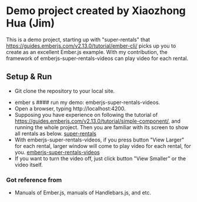 # Demo project created by Xiaozhong Hua (Jim)
This is a demo project, starting up with "super-rentals" that https://guides.emberjs.com/v2.13.0/tutorial/ember-cli/ picks up you to create as an excellent Ember.js example. With my contribution, the framework of emberjs-super-rentals-videos can play video for each rental.

## Setup & Run

- Git clone the repository to your local site.

* ember s #### run my demo: emberjs-super-rentals-videos.
* Open a browser, typing http://localhost:4200.
* Supposing you have experience on following the tutorial of https://guides.emberjs.com/v2.13.0/tutorial/simple-component/, and running the whole project. Then you are familiar with its screen to show all rentals as below.
[super-rentals](screenshot-2017-05-14-01.png)
* With emberjs-super-rentals-videos, if you press button "View Larger" for each rental, larger window will come to play video for each rental, for you.
[emberjs-super-rentals-videos](screenshot-2017-05-14-02.png)
* If you want to turn the video off, just click button "View Smaller" or the video itself.

### Got reference from
- Manuals of Ember.js, manuals of Handlebars.js, and etc.
